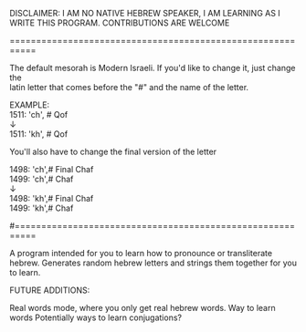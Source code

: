 DISCLAIMER: I AM NO NATIVE HEBREW SPEAKER, I AM LEARNING AS I WRITE THIS PROGRAM. CONTRIBUTIONS ARE WELCOME

===========================================================
                                                                                                                                                              
The default mesorah is Modern Israeli. If you'd like to change it, just change the              
latin letter that comes before the "#" and the name of the letter.                                          
                                                                                                                                                               
EXAMPLE:                                                                                                                                          
 1511: 'ch', # Qof                                                                                                                               
          ↓                                                                                                                                              
 1511: 'kh', # Qof                                                                                                                               
                                                                                                                                                               
You'll also have to change the final version of the letter            
                                                                                                                                                                                                            
 1498: 'ch',# Final Chaf                                                                                                                      
 1499: 'ch',# Chaf                                                                                                                               
        ↓                                                                                                                                              
 1498: 'kh',# Final Chaf                                                                                                                      
 1499: 'kh',# Chaf                                                                                                                               
                                                                                                                                                               
#==========================================================

A program intended for you to learn how to pronounce or transliterate hebrew. 
Generates random hebrew letters and strings them together for you to learn.

FUTURE ADDITIONS:

Real words mode, where you only get real hebrew words.
Way to learn words
Potentially ways to learn conjugations?

